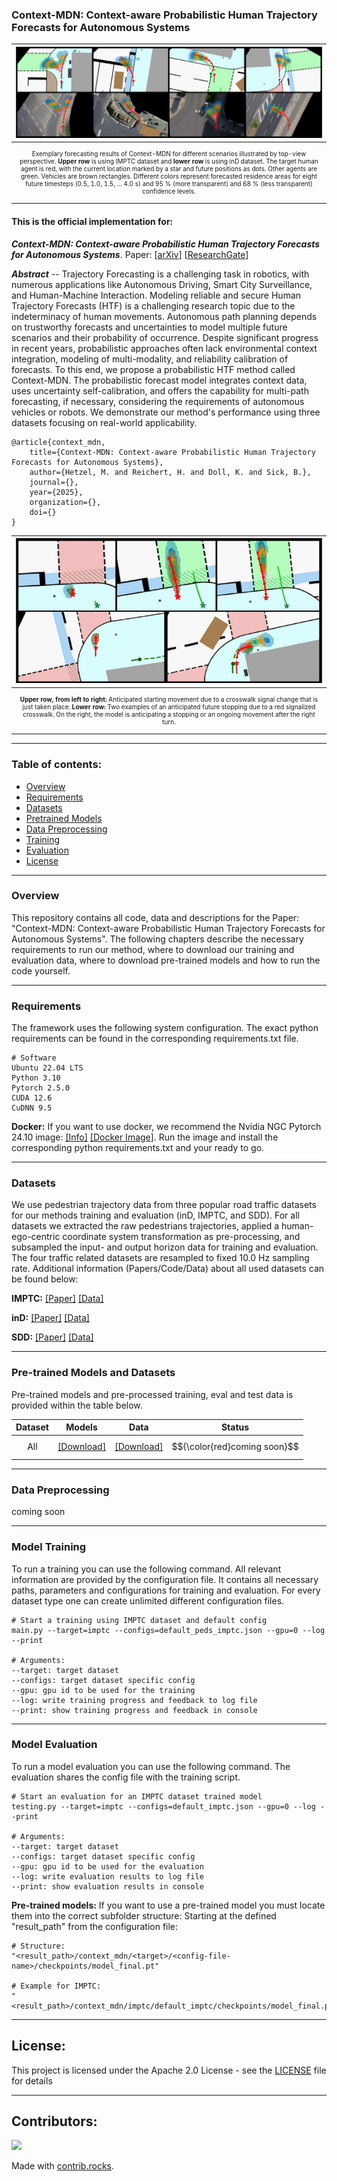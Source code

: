 ### Context-MDN: Context-aware Probabilistic Human Trajectory Forecasts for Autonomous Systems

| !["Screenshot..."](images/context_mdn_preview.png "Screenshot...") | 
|:--:| 
|<p style="font-size: 10px;">Exemplary forecasting results of Context-MDN for different scenarios illustrated by top-view perspective. **Upper row** is using IMPTC dataset and **lower row** is using inD dataset. The target human agent is red, with the current location marked by a star and future positions as dots. Other agents are green. Vehicles are brown rectangles. Different colors represent forecasted residence areas for eight future timesteps (0.5, 1.0, 1.5, ... 4.0 s) and 95 % (more transparent) and 68 % (less transparent) confidence levels.</p>|

#### This is the official implementation for: 

_**Context-MDN: Context-aware Probabilistic Human Trajectory Forecasts for Autonomous Systems**_. 
Paper: [[arXiv]()] [[ResearchGate]()]

_**Abstract**_ --  Trajectory Forecasting is a challenging task in robotics, with numerous applications like Autonomous Driving, Smart City Surveillance, and Human-Machine Interaction. Modeling reliable and secure Human Trajectory Forecasts (HTF) is a challenging research topic due to the indeterminacy of human movements. Autonomous path planning depends on trustworthy forecasts and uncertainties to model multiple future scenarios and their probability of occurrence. Despite significant progress in recent years, probabilistic approaches often lack environmental context integration, modeling of multi-modality, and reliability calibration of forecasts. To this end, we propose a probabilistic HTF method called Context-MDN. The probabilistic forecast model integrates context data, uses uncertainty self-calibration, and offers the capability for multi-path forecasting, if necessary, considering the requirements of autonomous vehicles or robots. We demonstrate our method's performance using three datasets focusing on real-world applicability.


    @article{context_mdn,
        title={Context-MDN: Context-aware Probabilistic Human Trajectory Forecasts for Autonomous Systems},
        author={Hetzel, M. and Reichert, H. and Doll, K. and Sick, B.},
        journal={},
        year={2025},
        organization={},
        doi={}
    }

| !["Screenshot..."](images/context_mdn_preview_2.png "Screenshot...") | 
|:--:| 
|<p style="font-size: 10px;">**Upper row, from left to right:** Anticipated starting movement due to a crosswalk signal change that is just taken place. **Lower row:** Two examples of an anticipated future stopping due to a red signalized crosswalk. On the right, the model is anticipating a stopping or an ongoing movement after the right turn.</p>|

---
### Table of contents:
* [Overview](#overview)
* [Requirements](#requirements)
* [Datasets](#datasets)
* [Pretrained Models](#pretrained)
* [Data Preprocessing](#prepro)
* [Training](#training)
* [Evaluation](#evaluation)
* [License](#license)

---
<a name="overview"></a>
### Overview
This repository contains all code, data and descriptions for the Paper: "Context-MDN: Context-aware Probabilistic Human Trajectory Forecasts for Autonomous Systems". The following chapters describe the necessary requirements to run our method, where to download our training and evaluation data, where to download pre-trained models and how to run the code yourself.


---
<a name="requirements"></a>
### Requirements

The framework uses the following system configuration. The exact python requirements can be found in the corresponding requirements.txt file.

```
# Software
Ubuntu 22.04 LTS
Python 3.10
Pytorch 2.5.0
CUDA 12.6
CuDNN 9.5
```

**Docker:**
If you want to use docker, we recommend the Nvidia NGC Pytorch 24.10 image: [[Info]](https://docs.nvidia.com/deeplearning/frameworks/pytorch-release-notes/rel-23-08.html) [[Docker Image]](https://catalog.ngc.nvidia.com/orgs/nvidia/containers/pytorch). Run the image and install the corresponding python requirements.txt and your ready to go.


---
<a name="datasets"></a>
### Datasets
We use pedestrian trajectory data from three popular road traffic datasets for our methods training and evaluation (inD, IMPTC, and SDD). For all datasets we extracted the raw pedestrians trajectories, applied a human-ego-centric coordinate system transformation as pre-processing, and subsampled the input- and output horizon data for training and evaluation. The four traffic related datasets are resampled to fixed 10.0 Hz sampling rate. Additional information (Papers/Code/Data) about all used datasets can be found below:

**IMPTC:** [[Paper]](https://ieeexplore.ieee.org/document/10186776) [[Data]](https://github.com/kav-institute/imptc-dataset)


**inD:** [[Paper]](https://ieeexplore.ieee.org/document/9304839) [[Data]](https://github.com/ika-rwth-aachen/drone-dataset-tools)


**SDD:** [[Paper]](https://link.springer.com/chapter/10.1007/978-3-319-46484-8_33) [[Data]](https://cvgl.stanford.edu/projects/uav_data/)


---
<a name="pretrained"></a>
### Pre-trained Models and Datasets
Pre-trained models and pre-processed training, eval and test data is provided within the table below.

| Dataset       | Models | Data | Status    |
|:-------------:|:---------------:|:-------------:|:---------:|
| All           | [[Download]]()             | [[Download]]()          | $${\color{red}coming soon}$$ |


---
<a name="prepro"></a>
### Data Preprocessing
coming soon


---
<a name="training"></a>
### Model Training
To run a training you can use the following command. All relevant information are provided by the configuration file. It contains all necessary paths, parameters and configurations for training and evaluation. For every dataset type one can create unlimited different configuration files.
```
# Start a training using IMPTC dataset and default config
main.py --target=imptc --configs=default_peds_imptc.json --gpu=0 --log --print

# Arguments:
--target: target dataset
--configs: target dataset specific config
--gpu: gpu id to be used for the training
--log: write training progress and feedback to log file
--print: show training progress and feedback in console
```


---
<a name="evaluation"></a>
### Model Evaluation
To run a model evaluation you can use the following command. The evaluation shares the config file with the training script.
```
# Start an evaluation for an IMPTC dataset trained model
testing.py --target=imptc --configs=default_imptc.json --gpu=0 --log --print

# Arguments:
--target: target dataset
--configs: target dataset specific config
--gpu: gpu id to be used for the evaluation
--log: write evaluation results to log file
--print: show evaluation results in console
```

**Pre-trained models:**
If you want to use a pre-trained model you must locate them into the correct subfolder structure: Starting at the defined "result_path" from the configuration file: 

```
# Structure:
"<result_path>/context_mdn/<target>/<config-file-name>/checkpoints/model_final.pt"

# Example for IMPTC:
"<result_path>/context_mdn/imptc/default_imptc/checkpoints/model_final.pt".
```

---
<a name="license"></a>
## License:
This project is licensed under the Apache 2.0 License - see the [LICENSE](LICENSE) file for details

---

## Contributors:

<a href="https://github.com/kav-institute/context_mdn_public/graphs/contributors">
  <img src="https://contrib.rocks/image?repo=kav-institute/context_mdn_public" />
</a>

Made with [contrib.rocks](https://contrib.rocks).

